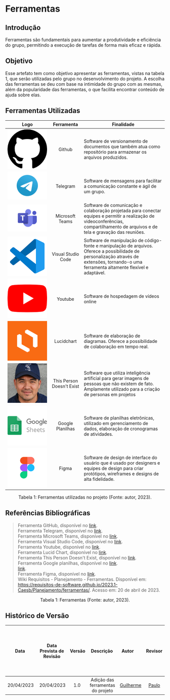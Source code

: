 # Ferramentas

## Introdução
Ferramentas são fundamentais para aumentar a produtividade e eficiência do grupo, permitindo a execução de tarefas de forma mais eficaz e rápida.

## Objetivo
Esse artefato tem como objetivo apresentar as ferramentas, vistas na tabela 1, que serão utilizadas pelo grupo no desenvolvimento do projeto. A escolha das ferramentas se deu com base na intimidade do grupo com as mesmas, além da popularidade das ferramentas, o que facilita encontrar conteúdo de ajuda sobre elas.

## Ferramentas Utilizadas

| Logo | Ferramenta | Finalidade |
| :-----: | :----: | ----------- |
| ![Github](../assets/imagens/logo-ferramentas/github-icon.png) | Github  | Software de versionamento de documentos que também atua como repositório para armazenar os arquivos produzidos.  |
| ![Telegram](../assets/imagens/logo-ferramentas/telegram-icon.png) | Telegram | Software de mensagens para facilitar a comunicação constante e ágil de um grupo. |
| ![Teams](../assets/imagens/logo-ferramentas/teams-icon.png) |  Microsoft Teams  | Software de comunicação e colaboração projetada para conectar equipes e permitir a realização de videoconferências, compartilhamento de arquivos e de tela e gravação das reuniões.  |
| ![VsCode](../assets/imagens/logo-ferramentas/vscode-icon.png) | Visual Studio Code  | Software de manipulação de código-fonte e manipulação de arquivos. Oferece a possibilidade de personalização através de extensões, tornando-o uma ferramenta altamente flexível e adaptável. |
| ![Youtube](../assets/imagens/logo-ferramentas/youtube-icon.png) | Youtube | Software de hospedagem de vídeos online |
| ![Lucidchart](../assets/imagens/logo-ferramentas/lucidchart.png) | Lucidchart | Software de elaboração de diagramas. Oferece a possibilidade de colaboração em tempo real.  |
| ![This Person Doesn't Exist](../assets/imagens/logo-ferramentas/this-person-doesnt-exist.png) | This Person Doesn't Exist | Software que utiliza inteligência artificial para gerar imagens de pessoas que não existem de fato. Amplamente utilizado para a criação de personas em projetos |
|  ![Google Planilhas](../assets/imagens/logo-ferramentas/sheet-icon.png) |  Google Planilhas  | Software de planilhas eletrônicas, utilizado em gerenciamento de dados, elaboração de cronogramas de atividades. |
|  ![Figma](../assets/imagens/logo-ferramentas/figma-icon.jpg) |  Figma  | Software de design de interface do usuário que é usado por designers e equipes de design para criar protótipos, wireframes e designs de alta fidelidade. |

<div style="text-align: center">
<p>Tabela 1: Ferramentas utilizadas no projeto (Fonte: autor, 2023). </p>
</div>

## Referências Bibliográficas

> Ferramenta GitHub, disponível no [link](https://github.com). <br/>
Ferramenta Telegram, disponível no [link](https://telegram.org). <br/>
Ferramenta Microsoft Teams, disponível no [link](https://teams.microsoft.com). <br/>
Ferramenta Visual Studio Code, disponível no [link](https://code.visualstudio.com). <br/>
Ferramenta Youtube, disponível no [link](https://youtube.com). <br/>
Ferramenta Lucid Chart, disponível no [link](https://lucidchart.com). <br/>
Ferramenta This Person Doesn't Exist, disponível no [link](https://thispersondoesnotexist.com/). <br/>
Ferramenta Google planilhas, disponível no [link](https://docs.google.com/sheets). <br/>
[link](https://thispersondoesnotexist.com/). <br/>
Ferramenta Figma, disponível no [link](https://www.figma.com). <br/>
Wiki Requisitos - Planejamento - Ferramentas. Disponível em: <https://requisitos-de-software.github.io/2023.1-Caesb/Planejamento/ferramentas/>. Acesso em: 20 de abril de 2023. <br/>

<p><center>Tabela 1: Ferramentas (Fonte: autor, 2023).</center></p>

## Histórico de Versão

|    Data    | Data Prevista de Revisão | Versão |      Descrição       |                                                                Autor                                                                 |               Revisor               |
| :--------: | :----------------------: | :----: | :------------------: | :----------------------------------------------------------------------------------------------------------------------------------: | :---------------------------------: |
| 20/04/2023 |        20/04/2023        |  1.0   | Adição das ferramentas do projeto  | [Guilherme](https://github.com/guilhermekishimoto) | [Paulo](https://github.com/PauloVictorFS) |